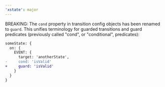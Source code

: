 ```yaml
---
'xstate': major
---
```


BREAKING: The `cond` property in transition config objects has been renamed to `guard`. This unifies terminology for guarded transitions and guard predicates (previously called "cond", or "conditional", predicates):

```diff
someState: {
  on: {
    EVENT: {
      target: 'anotherState',
-     cond: 'isValid'
+     guard: 'isValid'
    }
  }
}
```

